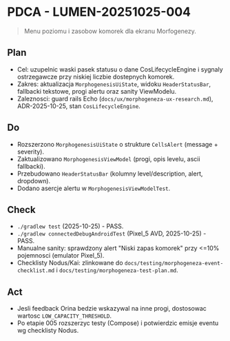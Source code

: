 # PDCA - LUMEN-20251025-004

> Menu poziomu i zasobow komorek dla ekranu Morfogenezy.

## Plan
- Cel: uzupelnic waski pasek statusu o dane CosLifecycleEngine i sygnaly ostrzegawcze przy niskiej liczbie dostepnych komorek.
- Zakres: aktualizacja `MorphogenesisUiState`, widoku `HeaderStatusBar`, fallbacki tekstowe, progi alertu oraz sanity ViewModelu.
- Zaleznosci: guard rails Echo (`docs/ux/morphogeneza-ux-research.md`), ADR-2025-10-25, stan `CosLifecycleEngine`.

## Do
- Rozszerzono `MorphogenesisUiState` o strukture `CellsAlert` (message + severity).
- Zaktualizowano `MorphogenesisViewModel` (progi, opis levelu, ascii fallbacki).
- Przebudowano `HeaderStatusBar` (kolumny level/description, alert, dropdown).
- Dodano asercje alertu w `MorphogenesisViewModelTest`.

## Check
- `./gradlew test` (2025-10-25) - PASS.
- `./gradlew connectedDebugAndroidTest` (Pixel_5 AVD, 2025-10-25) - PASS.
- Manualne sanity: sprawdzony alert "Niski zapas komorek" przy <=10% pojemnosci (emulator Pixel_5).
- Checklisty Nodus/Kai: zlinkowane do `docs/testing/morphogeneza-event-checklist.md` i `docs/testing/morphogeneza-test-plan.md`.

## Act
- Jesli feedback Orina bedzie wskazywal na inne progi, dostosowac wartosc `LOW_CAPACITY_THRESHOLD`.
- Po etapie 005 rozszerzyc testy (Compose) i potwierdzic emisje eventu wg checklisty Nodus.
